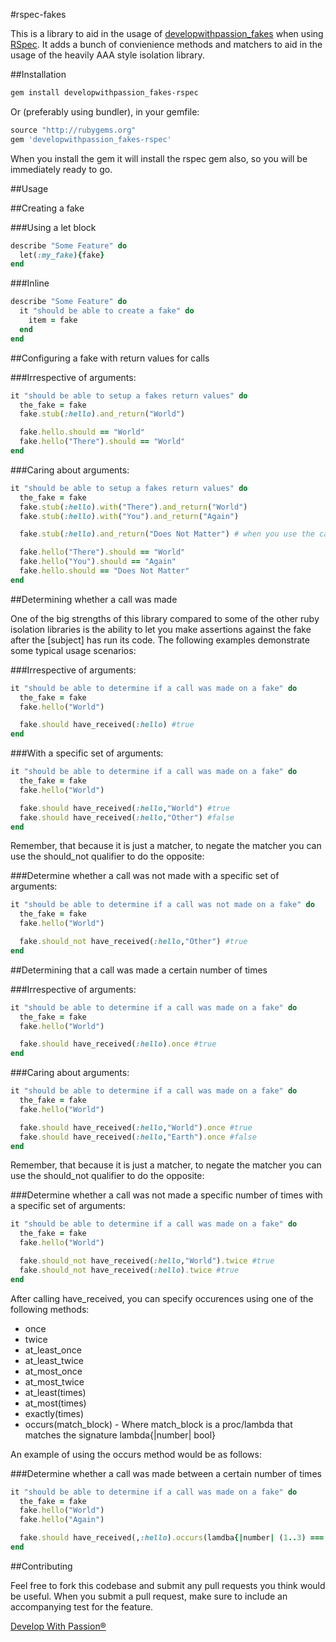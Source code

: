 #rspec-fakes

This is a library to aid in the usage of [developwithpassion_fakes](http://github.com/developwithpassion/developwithpassion_fakes) when using [RSpec](https://github.com/rspec/rspec). It adds a bunch of convienience methods and matchers to aid in the usage of the heavily AAA style isolation library.

##Installation
```bash
gem install developwithpassion_fakes-rspec
```
Or (preferably using bundler), in your gemfile:

```ruby
source "http://rubygems.org"
gem 'developwithpassion_fakes-rspec'
```

When you install the gem it will install the rspec gem also, so you will be immediately ready to go.

##Usage

##Creating a fake

###Using a let block
```ruby
describe "Some Feature" do
  let(:my_fake){fake}
end
```

###Inline
```ruby
describe "Some Feature" do
  it "should be able to create a fake" do
    item = fake
  end
end
```
##Configuring a fake with return values for calls

###Irrespective of arguments:
```ruby
it "should be able to setup a fakes return values" do
  the_fake = fake
  fake.stub(:hello).and_return("World")

  fake.hello.should == "World"
  fake.hello("There").should == "World"
end
```

###Caring about arguments:
```ruby
it "should be able to setup a fakes return values" do
  the_fake = fake
  fake.stub(:hello).with("There").and_return("World")
  fake.stub(:hello).with("You").and_return("Again")

  fake.stub(:hello).and_return("Does Not Matter") # when you use the catch_all, make sure that it is the last step used for a particular method (as above)

  fake.hello("There").should == "World"
  fake.hello("You").should == "Again"
  fake.hello.should == "Does Not Matter"
end
```

##Determining whether a call was made

One of the big strengths of this library compared to some of the other ruby isolation libraries is the ability to let you make assertions against the fake after the [subject] has run its code. The following examples demonstrate some typical usage scenarios:

###Irrespective of arguments:
```ruby
it "should be able to determine if a call was made on a fake" do
  the_fake = fake
  fake.hello("World")

  fake.should have_received(:hello) #true
end
```
###With a specific set of arguments:
```ruby
it "should be able to determine if a call was made on a fake" do
  the_fake = fake
  fake.hello("World")

  fake.should have_received(:hello,"World") #true
  fake.should have_received(:hello,"Other") #false
end
```
Remember, that because it is just a matcher, to negate the matcher you can use the should_not qualifier to do the opposite:

###Determine whether a call was not made with a specific set of arguments:
```ruby
it "should be able to determine if a call was not made on a fake" do
  the_fake = fake
  fake.hello("World")

  fake.should_not have_received(:hello,"Other") #true
end
```

##Determining that a call was made a certain number of times

###Irrespective of arguments:
```ruby
it "should be able to determine if a call was made on a fake" do
  the_fake = fake
  fake.hello("World")

  fake.should have_received(:hello).once #true
end
```

###Caring about arguments:
```ruby
it "should be able to determine if a call was made on a fake" do
  the_fake = fake
  fake.hello("World")

  fake.should have_received(:hello,"World").once #true
  fake.should have_received(:hello,"Earth").once #false
end
```

Remember, that because it is just a matcher, to negate the matcher you can use the should_not qualifier to do the opposite:

###Determine whether a call was not made a specific number of times with a specific set of arguments:
```ruby
it "should be able to determine if a call was made on a fake" do
  the_fake = fake
  fake.hello("World")

  fake.should_not have_received(:hello,"World").twice #true
  fake.should_not have_received(:hello).twice #true
end
```

After calling have_received, you can specify occurences using one of the following methods:

* once
* twice
* at_least_once
* at_least_twice
* at_most_once
* at_most_twice
* at_least(times)
* at_most(times)
* exactly(times)
* occurs(match_block) - Where match_block is a proc/lambda that matches the signature lambda{|number| bool}

An example of using the occurs method would be as follows:

###Determine whether a call was made between a certain number of times
```ruby
it "should be able to determine if a call was made on a fake" do
  the_fake = fake
  fake.hello("World")
  fake.hello("Again")

  fake.should have_received(,:hello).occurs(lamdba{|number| (1..3) === number}) #true
end
```

##Contributing

Feel free to fork this codebase and submit any pull requests you think would be useful. When you submit a pull request, make sure to include an accompanying test for the feature.


[Develop With Passion®](http://www.developwithpassion.com)
